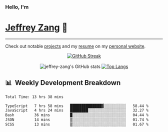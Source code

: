 
### Hello, I'm 
# [Jeffrey Zang](https://www.linkedin.com/in/jeffreyzang/) 🦀

---

Check out notable [projects](https://jeffz.dev/projects) and my [resume](https://jeffz.dev/resume) on my [personal website](https://jeffz.dev/).

<div align = 'center'>

[![GitHub Streak](https://github-readme-streak-stats.herokuapp.com/?user=jeffrey-zang&theme=tokyonight)](https://git.io/streak-stats)
<br></br>
![jeffrey-zang's GitHub stats](https://github-readme-stats.vercel.app/api?username=jeffrey-zang&show_icons=true&theme=tokyonight&hide_rank=true&hide=stars) 
[![Top Langs](https://github-readme-stats.vercel.app/api/top-langs/?username=jeffrey-zang&hide=ShaderLab,HLSL&layout=compact&theme=tokyonight)](https://github.com/anuraghazra/github-readme-stats)

</div>

## 📊 &nbsp;Weekly Development Breakdown
<!--START_SECTION:waka-->

```txt
Total Time: 13 hrs 38 mins

TypeScript   7 hrs 58 mins   ██████████████▓░░░░░░░░░░   58.44 %
JavaScript   4 hrs 24 mins   ████████░░░░░░░░░░░░░░░░░   32.27 %
Bash         36 mins         █░░░░░░░░░░░░░░░░░░░░░░░░   04.44 %
JSON         14 mins         ▒░░░░░░░░░░░░░░░░░░░░░░░░   01.74 %
SCSS         13 mins         ▒░░░░░░░░░░░░░░░░░░░░░░░░   01.67 %
```

<!--END_SECTION:waka-->

